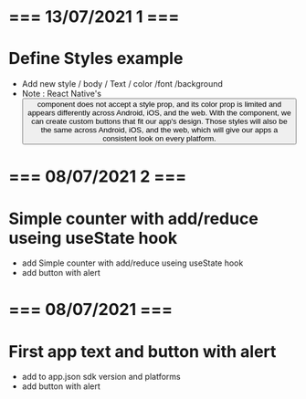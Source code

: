 
# === 13/07/2021 1 ===
# Define Styles example
- Add new style / body / Text / color /font /background 
- Note : React Native's <Button /> component does not accept a style prop, and its color prop is limited and appears differently across Android, iOS, and the web. With the <Pressable /> component, we can create custom buttons that fit our app's design. Those styles will also be the same across Android, iOS, and the web, which will give our apps a consistent look on every platform.

# === 08/07/2021 2 ===
# Simple counter with add/reduce useing useState hook
- add Simple counter with add/reduce useing useState hook
- add button with alert

# === 08/07/2021  ===
# First app text and button with alert
- add to app.json sdk version and platforms 
- add button with alert
